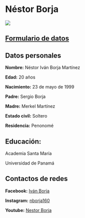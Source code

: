 <h1> Néstor Borja</h1>

<img src="https://scontent.fpty1-1.fna.fbcdn.net/v/t1.0-9/11143186_908741709203246_7694369543928216237_n.jpg?_nc_cat=102&_nc_oc=AQmCJWNLOsnRuPvlaIjY8VipHxXKT0DzW8XYF4-LSwBqGfnkL3iY9Da5pck8gegOsYo&_nc_ht=scontent.fpty1-1.fna&oh=ba2bc4de77dd1a8f8f845238ad2102a4&oe=5E17F773">

<h2><p> <a href="https://www.w3schools.com/code/tryit.asp?filename=G8YESZNGWK5P">Formulario de datos</a></p></h2>
<h2>Datos personales</h2>

<p><strong>Nombre:</strong> Néstor Iván Borja Martínez</p>
<p><strong>Edad:</strong> 20 años</p>
<p><strong>Nacimiento:</strong> 23 de mayo de 1999</p>
<p><strong>Padre:</strong> Sergio Borja</p>
<p><strong>Madre:</strong> Merkel Martínez</p>
<p><strong>Estado civil:</strong> Soltero</p>
<p><strong>Residencia:</strong> Penonomé</p>

<h2>Educación:</h2>

<p>Academia Santa María</p>

<p>Universidad de Panamá</p>

<h2>Contactos de redes</h2>

<p><strong>Facebook:</strong> <a href="https://www.facebook.com/ivan.borja.566">Iván Borja</a></p>
<p><strong>Instagram:</strong> <a href="https://www.instagram.com/nborja160/">nborja160</a></p>
<p><strong>Youtube:</strong> <a href="https://www.youtube.com/channel/UCDt_jSjigbz67qOrVEXshdw?view_as=subscriber">Nestor Borja</a></p>







